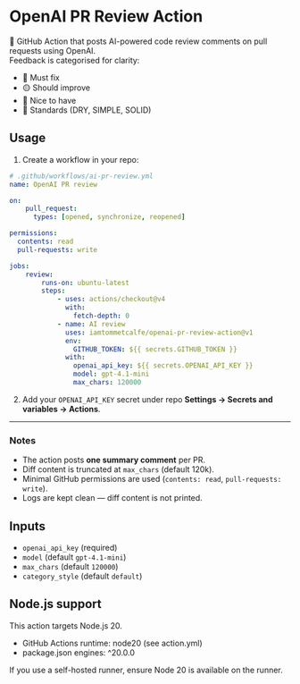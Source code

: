 # OpenAI PR Review Action

🤖 GitHub Action that posts AI-powered code review comments on pull requests using OpenAI.  
Feedback is categorised for clarity:

- 🔴 Must fix
- 🟡 Should improve
- 🔵 Nice to have
- 🧾 Standards (DRY, SIMPLE, SOLID)

## Usage

1. Create a workflow in your repo:

```yaml
# .github/workflows/ai-pr-review.yml
name: OpenAI PR review

on:
    pull_request:
      types: [opened, synchronize, reopened]

permissions:
  contents: read
  pull-requests: write

jobs:
    review:
        runs-on: ubuntu-latest
        steps:
            - uses: actions/checkout@v4
              with:
                fetch-depth: 0
            - name: AI review
              uses: iamtommetcalfe/openai-pr-review-action@v1
              env:
                GITHUB_TOKEN: ${{ secrets.GITHUB_TOKEN }}
              with:
                openai_api_key: ${{ secrets.OPENAI_API_KEY }}
                model: gpt-4.1-mini
                max_chars: 120000
```

2. Add your `OPENAI_API_KEY` secret under repo **Settings → Secrets and variables → Actions**.

---

### Notes
- The action posts **one summary comment** per PR.
- Diff content is truncated at `max_chars` (default 120k).
- Minimal GitHub permissions are used (`contents: read`, `pull-requests: write`).
- Logs are kept clean — diff content is not printed.

## Inputs
- `openai_api_key` (required)
- `model` (default `gpt-4.1-mini`)
- `max_chars` (default `120000`)
- `category_style` (default `default`)

## Node.js support

This action targets Node.js 20.
- GitHub Actions runtime: node20 (see action.yml)
- package.json engines: ^20.0.0

If you use a self-hosted runner, ensure Node 20 is available on the runner.
